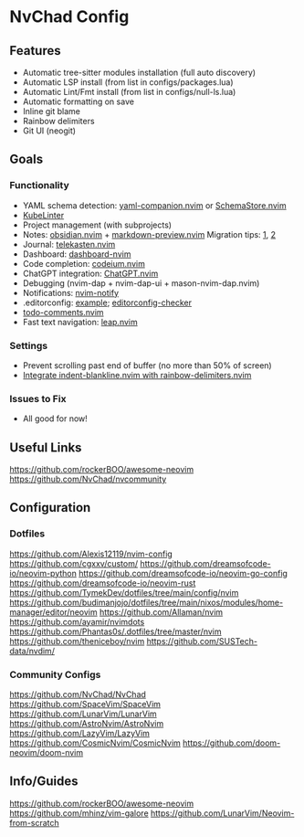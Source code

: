 # NvChad Config

## Features

- Automatic tree-sitter modules installation (full auto discovery)
- Automatic LSP install (from list in configs/packages.lua)
- Automatic Lint/Fmt install (from list in configs/null-ls.lua)
- Automatic formatting on save
- Inline git blame
- Rainbow delimiters
- Git UI (neogit)

## Goals

### Functionality

- YAML schema detection: [yaml-companion.nvim](https://github.com/someone-stole-my-name/yaml-companion.nvim) or [SchemaStore.nvim](https://github.com/b0o/SchemaStore.nvim)
- [KubeLinter](https://github.com/stackrox/kube-linter)
- Project management (with subprojects)
- Notes: [obsidian.nvim](https://github.com/epwalsh/obsidian.nvim) + [markdown-preview.nvim](https://github.com/iamcco/markdown-preview.nvim) Migration tips: [1](https://github.com/goshatch/orgroam_to_obsidian), [2](https://www.reddit.com/r/ObsidianMD/comments/qeb333/simplifying_the_transition_from_roam_to_obsidian/)
- Journal: [telekasten.nvim](https://github.com/renerocksai/telekasten.nvim)
- Dashboard: [dashboard-nvim](https://github.com/nvimdev/dashboard-nvim)
- Code completion: [codeium.nvim](https://github.com/Exafunction/codeium.nvim)
- ChatGPT integration: [ChatGPT.nvim](https://github.com/jackMort/ChatGPT.nvim)
- Debugging (nvim-dap + nvim-dap-ui + mason-nvim-dap.nvim)
- Notifications: [nvim-notify](https://github.com/rcarriga/nvim-notify)
- .editorconfig: [example](https://github.com/SchemaStore/schemastore/blob/master/.editorconfig); [editorconfig-checker](https://github.com/editorconfig-checker/editorconfig-checker)
- [todo-comments.nvim](https://github.com/folke/todo-comments.nvim)
- Fast text navigation: [leap.nvim](https://github.com/ggandor/leap.nvim)

### Settings

- Prevent scrolling past end of buffer (no more than 50% of screen)
- [Integrate indent-blankline.nvim with rainbow-delimiters.nvim](https://github.com/lukas-reineke/indent-blankline.nvim#rainbow-delimitersnvim-integration)

### Issues to Fix

- All good for now!

## Useful Links

https://github.com/rockerBOO/awesome-neovim
https://github.com/NvChad/nvcommunity

## Configuration

### Dotfiles

https://github.com/Alexis12119/nvim-config
https://github.com/cgxxv/custom/
https://github.com/dreamsofcode-io/neovim-python
https://github.com/dreamsofcode-io/neovim-go-config
https://github.com/dreamsofcode-io/neovim-rust
https://github.com/TymekDev/dotfiles/tree/main/config/nvim
https://github.com/budimanjojo/dotfiles/tree/main/nixos/modules/home-manager/editor/neovim
https://github.com/Allaman/nvim
https://github.com/ayamir/nvimdots
https://github.com/Phantas0s/.dotfiles/tree/master/nvim
https://github.com/theniceboy/nvim
https://github.com/SUSTech-data/nvdim/

### Community Configs

https://github.com/NvChad/NvChad
https://github.com/SpaceVim/SpaceVim
https://github.com/LunarVim/LunarVim
https://github.com/AstroNvim/AstroNvim
https://github.com/LazyVim/LazyVim
https://github.com/CosmicNvim/CosmicNvim
https://github.com/doom-neovim/doom-nvim

## Info/Guides

https://github.com/rockerBOO/awesome-neovim
https://github.com/mhinz/vim-galore
https://github.com/LunarVim/Neovim-from-scratch
